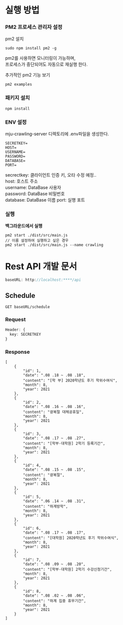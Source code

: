 # 실행 방법

### PM2 프로세스 관리자 설정
pm2 설치
```
sudo npm install pm2 -g
```
pm2를 사용하면 모니터링이 가능하며,  
프로세스가 중단되어도 자동으로 재실행 한다.

추가적인 pm2 기능 보기
```
pm2 examples
```

### 패키지 설치
```
npm install
```


### ENV 설정
mju-crawling-server 디렉토리에 .env파일을 생성한다.
```
SECRETKEY=
HOST=
USERNAME=
PASSWORD=
DATABASE=
PORT=
```
secrectkey: 클라이언트 인증 키, 오타 수정 예정..  
host: 호스트 주소  
username: DataBase 사용자  
password: DataBase 비밀번호  
database: DataBase 이름
port: 실행 포트

### 실행
**백그라운드에서 실행**
```
pm2 start ./dist/src/main.js
// 이름 설정하여 실행하고 싶은 경우
pm2 start ./dist/src/main.js --name crawling
```

# Rest API 개발 문서
```typescript
baseURL: http://localhost:****/api
```
## Schedule
```GET baseURL/schedule```
### Request
```typescript
Header: {
  key: SECRETKEY
}
```
### Response
```
[
    {
        "id": 1,
        "date": ".08 .18 ~ .08 .18",
        "content": "[학 부] 2020학년도 후기 학위수여식",
        "month": 8,
        "year": 2021
    },
    {
        "id": 2,
        "date": ".08 .16 ~ .08 .16",
        "content": "광복절 대체공휴일",
        "month": 8,
        "year": 2021
    },
    {
        "id": 3,
        "date": ".08 .17 ~ .08 .27",
        "content": "[학부·대학원] 2학기 등록기간",
        "month": 8,
        "year": 2021
    },
    {
        "id": 4,
        "date": ".08 .15 ~ .08 .15",
        "content": "광복절",
        "month": 8,
        "year": 2021
    },
    {
        "id": 5,
        "date": ".06 .14 ~ .08 .31",
        "content": "하계방학",
        "month": 8,
        "year": 2021
    },
    {
        "id": 6,
        "date": ".08 .17 ~ .08 .17",
        "content": "[대학원] 2020학년도 후기 학위수여식",
        "month": 8,
        "year": 2021
    },
    {
        "id": 7,
        "date": ".08 .09 ~ .08 .20",
        "content": "[학부·대학원] 2학기 수강신청기간",
        "month": 8,
        "year": 2021
    },
    {
        "id": 8,
        "date": ".08 .02 ~ .08 .06",
        "content": "하계 집중 휴무기간",
        "month": 8,
        "year": 2021
    }
]
```
